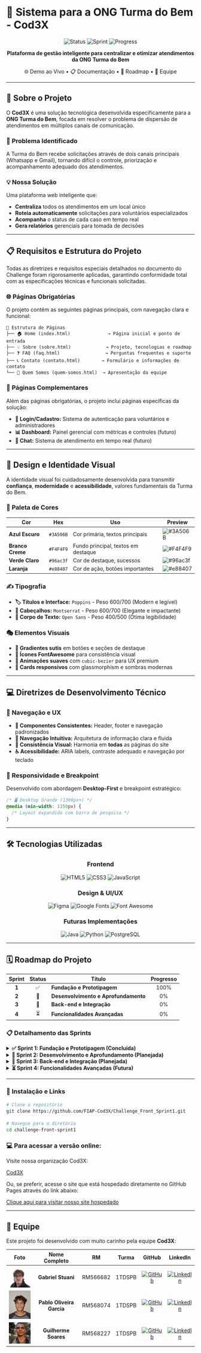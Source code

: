 # 🚀 Sistema para a ONG Turma do Bem - Cod3X

<div align="center">

![Status](https://img.shields.io/badge/Status-Em%20Desenvolvimento-yellow?style=for-the-badge)
![Sprint](https://img.shields.io/badge/Sprint-1%2F4%20Concluídas-success?style=for-the-badge)
![Progress](https://img.shields.io/badge/Progresso-25%25-blue?style=for-the-badge)

**Plataforma de gestão inteligente para centralizar e otimizar atendimentos da ONG Turma do Bem**

🌐 Demo ao Vivo • 📋 Documentação • 🎯 Roadmap • 👥 Equipe

</div>

---

## 📖 Sobre o Projeto

O **Cod3X** é uma solução tecnológica desenvolvida especificamente para a **ONG Turma do Bem**, focada em resolver o problema de dispersão de atendimentos em múltiplos canais de comunicação. 

### 🎯 **Problema Identificado**
A Turma do Bem recebe solicitações através de dois canais principais (Whatsapp e Gmail), tornando difícil o controle, priorização e acompanhamento adequado dos atendimentos.

### 💡 **Nossa Solução**
Uma plataforma web inteligente que:
- **Centraliza** todos os atendimentos em um local único
- **Roteia automaticamente** solicitações para voluntários especializados
- **Acompanha** o status de cada caso em tempo real
- **Gera relatórios** gerenciais para tomada de decisões

---

## 📋 Requisitos e Estrutura do Projeto

Todas as diretrizes e requisitos especiais detalhados no documento do Challenge foram rigorosamente aplicadas, garantindo conformidade total com as especificações técnicas e funcionais solicitadas.

### 🌐 **Páginas Obrigatórias**

O projeto contém as seguintes páginas principais, com navegação clara e funcional:

```
📁 Estrutura de Páginas
├── 🏠 Home (index.html)              → Página inicial e ponto de entrada
├── 💡 Sobre (sobre.html)             → Projeto, tecnologias e roadmap
├── ❓ FAQ (faq.html)                 → Perguntas frequentes e suporte
├── 📞 Contato (contato.html)        → Formulário e informações de contato
└── 👥 Quem Somos (quem-somos.html)  → Apresentação da equipe
```

### 📱 **Páginas Complementares**

Além das páginas obrigatórias, o projeto inclui páginas específicas da solução:

- **🔐 Login/Cadastro:** Sistema de autenticação para voluntários e administradores
- **📊 Dashboard:** Painel gerencial com métricas e controles (futuro)
- **💬 Chat:** Sistema de atendimento em tempo real (futuro)

---

## 🎨 Design e Identidade Visual

A identidade visual foi cuidadosamente desenvolvida para transmitir **confiança**, **modernidade** e **acessibilidade**, valores fundamentais da Turma do Bem.

### 🎨 **Paleta de Cores**

<div align="center">

| Cor | Hex | Uso | Preview |
|-----|-----|-----|---------|
| **Azul Escuro** | `#3A506B` | Cor primária, textos principais | ![#3A506B](https://img.shields.io/badge/AZUL%20ESCURO-%233A506B) |
| **Branco Creme** | `#F4F4F9` | Fundo principal, textos em destaque | ![#F4F4F9](https://img.shields.io/badge/BRANCO%20CREME-%23F4F4F9) |
| **Verde Claro** | `#96ac3f` | Cor de destaque, sucessos | ![#96ac3f](https://img.shields.io/badge/VERDE%20CLARO-%2396ac3f) |
| **Laranja** | `#e88407` | Cor de ação, botões importantes | ![#e88407](https://img.shields.io/badge/LARANJA-%23e88407) |

</div>

### ✍️ **Tipografia**

- **🏷️ Títulos e Interface:** `Poppins` - Peso 600/700 (Modern e legível)
- **📰 Cabeçalhos:** `Montserrat` - Peso 600/700 (Elegante e impactante)  
- **📝 Corpo de Texto:** `Open Sans` - Peso 400/500 (Ótima legibilidade)

### 🎭 **Elementos Visuais**

- **🎨 Gradientes sutis** em botões e seções de destaque
- **🎯 Ícones FontAwesome** para consistência visual
- **💫 Animações suaves** com `cubic-bezier` para UX premium
- **📱 Cards responsivos** com glassmorphism e sombras modernas

---

## 💻 Diretrizes de Desenvolvimento Técnico

### 🧭 **Navegação e UX**

- **🧩 Componentes Consistentes:** Header, footer e navegação padronizados
- **🎯 Navegação Intuitiva:** Arquitetura de informação clara e fluida
- **🎨 Consistência Visual:** Harmonia em **todas** as páginas do site
- **♿ Acessibilidade:** ARIA labels, contraste adequado e navegação por teclado

### 📱 **Responsividade e Breakpoint**

Desenvolvido com abordagem **Desktop-First** e breakpoint estratégico:

```css
/* 🖥️ Desktop Grande (1300px+) */
@media (min-width: 1350px) {
  /* Layout expandido com barra de pesquisa */
}
```

---

## 🛠️ Tecnologias Utilizadas

<div align="center">

### **Frontend**
![HTML5](https://img.shields.io/badge/HTML5-E34F26?style=for-the-badge&logo=html5&logoColor=white)
![CSS3](https://img.shields.io/badge/CSS3-E74D89?style=for-the-badge&logo=dribbble&logoColor=white)
![JavaScript](https://img.shields.io/badge/JavaScript-F7DF1E?style=for-the-badge&logo=javascript&logoColor=black)

### **Design & UI/UX**
![Figma](https://img.shields.io/badge/Figma-F24E1E?style=for-the-badge&logo=figma&logoColor=white)
![Google Fonts](https://img.shields.io/badge/Google%20Fonts-4285F4?style=for-the-badge&logo=google&logoColor=white)
![Font Awesome](https://img.shields.io/badge/Font%20Awesome-339AF0?style=for-the-badge&logo=fontawesome&logoColor=white)

### **Futuras Implementações**
![Java](https://img.shields.io/badge/Java-ED8B00?style=for-the-badge&logo=openjdk&logoColor=white)
![Python](https://img.shields.io/badge/Python-3776AB?style=for-the-badge&logo=python&logoColor=white)
![PostgreSQL](https://img.shields.io/badge/PostgreSQL-316192?style=for-the-badge&logo=postgresql&logoColor=white)

</div>

---

## 🗓️ Roadmap do Projeto

<div align="center">

| Sprint | Status | Título | Progresso |
|:------:|:------:|--------|:---------:|
| **1** | ✅ | **Fundação e Prototipagem** | 100% |
| **2** | 🔄 | **Desenvolvimento e Aprofundamento** | 0% |
| **3** | 🔄 | **Back-end e Integração** | 0% |
| **4** | ⏳ | **Funcionalidades Avançadas** | 0% |

</div>

### 📋 **Detalhamento das Sprints**

<details>
<summary><strong>✅ Sprint 1: Fundação e Prototipagem (Concluída)</strong></summary>

**🎯 Objetivo:** Planejar a solução, criar estrutura visual inicial e validar o conceito.

**📦 Entregas:**
- ✅ Documentação da visão do projeto e pitch
- ✅ Site estático (versão desktop) com páginas principais
- ✅ Modelagem conceitual do banco de dados (ER)
- ✅ Modelagem de classes do sistema (UML)
- ✅ Protótipo Python simulando funcionalidades chave
- ✅ Modelagem inicial do Chatbot

</details>

<details>
<summary><strong>🔄 Sprint 2: Desenvolvimento e Aprofundamento (Planejada)</strong></summary>

**🎯 Objetivo:** Tornar o site interativo e responsivo, implementar lógica de negócio.

**📦 Entregas:**
- 🔄 Responsividade completa para mobile e tablet
- 🔄 Interatividade com JavaScript (validação de formulários)
- 🔄 Implementação das classes Java
- 🔄 Modelo Lógico Relacional do banco de dados
- 🔄 Business Model Canvas e Mapa de Empatia

</details>

<details>
<summary><strong>🔄 Sprint 3: Back-end e Integração (Planejada)</strong></summary>

**🎯 Objetivo:** Construir back-end, criar API e conectar front-end ao banco.

**📦 Entregas Previstas:**
- 🔄 API REST para gerenciar atendimentos e usuários
- 🔄 Implementação física do banco (PostgreSQL/MySQL)
- 🔄 Conexão da aplicação com banco de dados
- 🔄 Páginas dinâmicas consumindo dados da API
- 🔄 Sistema de login e autenticação

</details>

<details>
<summary><strong>⏳ Sprint 4: Funcionalidades Avançadas (Futura)</strong></summary>

**🎯 Objetivo:** Finalizar com integrações externas e preparar implantação.

**📦 Entregas Previstas:**
- ⏳ Integração com APIs Gmail e WhatsApp
- ⏳ Dashboards gerenciais com gráficos dinâmicos
- ⏳ Sistema de chat ao vivo na plataforma
- ⏳ Testes completos de ponta-a-ponta
- ⏳ Implantação em serviço de nuvem

</details>

---
### 🔧 **Instalação e Links** 

```bash
# Clone o repositório
git clone https://github.com/FIAP-Cod3X/Challenge_Front_Sprint1.git

# Navegue para o diretório
cd challenge-front-sprint1
```
### 💻 **Para acessar a versão online:**

Visite nossa organização Cod3X:

[Cod3X](https://github.com/FIAP-Cod3X)

Ou, se preferir, acesse o site que está hospedado diretamente no GitHub Pages através do link abaixo:

[Clique aqui para visitar nosso site hospedado](https://fiap-cod3x.github.io/Challenge_Front_Sprint1/index.html)

---

## 👥 Equipe

Este projeto foi desenvolvido com muito carinho pela equipe **Cod3X**:

<div align="center">

| Foto | Nome Completo | RM | Turma | GitHub | LinkedIn |
|:----:|:-------------:|:--:|:-----:|:------:|:--------:|
| <img src="./assets/img/gabriel.jpg" width="80"> | **Gabriel Stuani** | RM566682 | 1TDSPB | [![GitHub](https://img.shields.io/badge/GitHub-181717?style=flat&logo=github)](https://github.com/Gstuani) | [![LinkedIn](https://img.shields.io/badge/LinkedIn-0A66C2?style=flat&logo=linkedin)](https://www.linkedin.com/in/gabriel-stuani-b20930324/) |
| <img src="./assets/img/pablo.jpg" width="80"> | **Pablo Oliveira Garcia** | RM568074 | 1TDSPB | [![GitHub](https://img.shields.io/badge/GitHub-181717?style=flat&logo=github)](https://github.com/pabloedinha) | [![LinkedIn](https://img.shields.io/badge/LinkedIn-0A66C2?style=flat&logo=linkedin)](https://www.linkedin.com/in/pabloedinha/) |
| <img src="assets/img/guilherme.jpeg" width="80"> | **Guilherme Soares** | RM568227 | 1TDSPB | [![GitHub](https://img.shields.io/badge/GitHub-181717?style=flat&logo=github)](https://github.com/Guilherme-Soares00) | [![LinkedIn](https://img.shields.io/badge/LinkedIn-0A66C2?style=flat&logo=linkedin)](https://www.linkedin.com/in/guilherme-soares-3936b8333/) |

</div>

